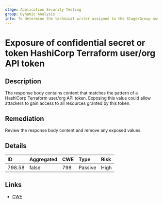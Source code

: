 ```yaml
---
stage: Application Security Testing
group: Dynamic Analysis
info: To determine the technical writer assigned to the Stage/Group associated with this page, see https://handbook.gitlab.com/handbook/product/ux/technical-writing/#assignments
---
```


# Exposure of confidential secret or token HashiCorp Terraform user/org API token

## Description

The response body contains content that matches the pattern of a HashiCorp Terraform user/org API token.
Exposing this value could allow attackers to gain access to all resources granted by this token.

## Remediation

Review the response body content and remove any exposed values.

## Details

| ID | Aggregated | CWE | Type | Risk |
|:---|:--------|:--------|:--------|:--------|
| 798.58 | false | 798 | Passive | High |

## Links

- [CWE](https://cwe.mitre.org/data/definitions/798.html)
